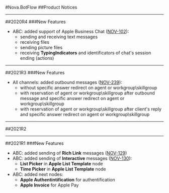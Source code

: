 #Nova.BotFlow
##Product Notices
***
##2020R4
###New Features
- ABC: added support of Apple Business Chat ([NOV-102](https://sd.novait.com.ua/browse/NOV-102)):
	* sending and receiving text messages
	* receiving files
	* sending picture files
	* receiving **TypingIndicators** and identificators of chat's session ending (actions)
***
##2021R3
###New Features
- All channels: added outbound messages ([NOV-239](https://sd.novait.com.ua/browse/NOV-239)):
	* without specific answer redirect on agent or workgroup\skillgroup 
	* with reservation of agent or workgroup\skillgroup after outbound message and specific answer redirect on agent or workgroup\skillgroup
	* with reservation of agent or workgroup\skillgroup after client's reply and specific answer redirect on agent or workgroup\skillgroup
***
##2021R2
***
##2021R1
###New Features
- ABC: added sending of **Rich Link** messages ([NOV-129](https://sd.novait.com.ua/browse/NOV-129))
- ABC: added sending of **Interactive** messages ([NOV-130](https://sd.novait.com.ua/browse/NOV-130)): 
	* **List Picker** in **Apple List Template** node
	* **Time Picker** in **Apple List Template** node
- ABC: added next nodes:
	* **Apple Authentintification** for authentification
	* **Apple Invoice** for Apple Pay